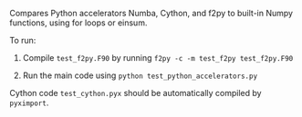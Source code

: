 Compares Python accelerators Numba, Cython, and f2py to built-in Numpy functions, using for loops or einsum.

To run:

1. Compile `test_f2py.F90` by running `f2py -c -m test_f2py test_f2py.F90`

2. Run the main code using `python test_python_accelerators.py`

Cython code `test_cython.pyx` should be automatically compiled by `pyximport`. 
